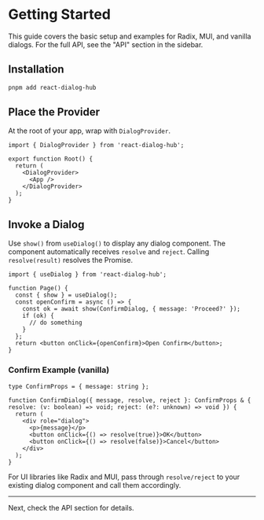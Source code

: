 # Getting Started

This guide covers the basic setup and examples for Radix, MUI, and vanilla dialogs. For the full API, see the "API" section in the sidebar.

## Installation

```bash
pnpm add react-dialog-hub
```

## Place the Provider

At the root of your app, wrap with `DialogProvider`.

```tsx
import { DialogProvider } from 'react-dialog-hub';

export function Root() {
  return (
    <DialogProvider>
      <App />
    </DialogProvider>
  );
}
```

## Invoke a Dialog

Use `show()` from `useDialog()` to display any dialog component. The component automatically receives `resolve` and `reject`. Calling `resolve(result)` resolves the Promise.

```tsx
import { useDialog } from 'react-dialog-hub';

function Page() {
  const { show } = useDialog();
  const openConfirm = async () => {
    const ok = await show(ConfirmDialog, { message: 'Proceed?' });
    if (ok) {
      // do something
    }
  };
  return <button onClick={openConfirm}>Open Confirm</button>;
}
```

### Confirm Example (vanilla)

```tsx
type ConfirmProps = { message: string };

function ConfirmDialog({ message, resolve, reject }: ConfirmProps & { resolve: (v: boolean) => void; reject: (e?: unknown) => void }) {
  return (
    <div role="dialog">
      <p>{message}</p>
      <button onClick={() => resolve(true)}>OK</button>
      <button onClick={() => resolve(false)}>Cancel</button>
    </div>
  );
}
```

For UI libraries like Radix and MUI, pass through `resolve/reject` to your existing dialog component and call them accordingly.

---

Next, check the API section for details.


